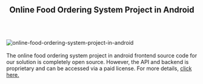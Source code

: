 <h2 style="text-align:center">Online Food Ordering System Project in Android</h2><br/><br/>

![online-food-ordering-system-project-in-android](https://admin.ninjascode.com/wp-content/uploads/2025/01/27-scaled.webp) <br/> <br/> The online food ordering system project in android frontend source code for our solution is completely open source. However, the API and backend is proprietary and can be accessed via a paid license. For more details, <a href="https://enatega.com/?utm_source=github&utm_medium=repo&utm_campaign=lambert-online-food-ordering-system-project-in-android" target="_blank">click here.</a> 
